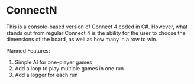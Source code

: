 # ConnectN
This is a console-based version of Connect 4 coded in C#. However, what stands out from regular Connect 4 is the ability for the user to choose the dimensions of the board, as well as how many in a row to win. 

Planned Features: 
1. Simple AI for one-player games
2. Add a loop to play multiple games in one run
3. Add a logger for each run
